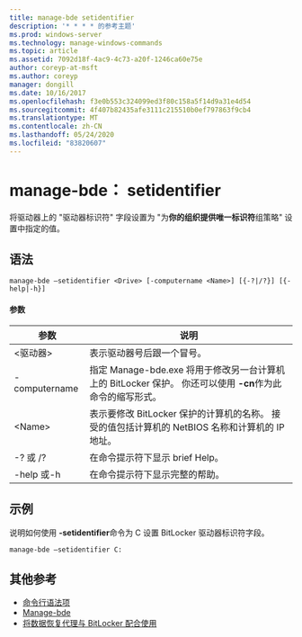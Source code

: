 ```yaml
---
title: manage-bde setidentifier
description: '* * * * 的参考主题'
ms.prod: windows-server
ms.technology: manage-windows-commands
ms.topic: article
ms.assetid: 7092d18f-4ac9-4c73-a20f-1246ca60e75e
author: coreyp-at-msft
ms.author: coreyp
manager: dongill
ms.date: 10/16/2017
ms.openlocfilehash: f3e0b553c324099ed3f80c158a5f14d9a31e4d54
ms.sourcegitcommit: 4f407b82435afe3111c215510b0ef797863f9cb4
ms.translationtype: MT
ms.contentlocale: zh-CN
ms.lasthandoff: 05/24/2020
ms.locfileid: "83820607"
---
```

# <a name="manage-bde-setidentifier"></a>manage-bde： setidentifier



将驱动器上的 "驱动器标识符" 字段设置为 "为**你的组织提供唯一标识符**组策略" 设置中指定的值。

## <a name="syntax"></a>语法

```
manage-bde –setidentifier <Drive> [-computername <Name>] [{-?|/?}] [{-help|-h}]
```

#### <a name="parameters"></a>参数

|参数|说明|
|---------|-----------|
|\<驱动器>|表示驱动器号后跟一个冒号。|
|-computername|指定 Manage-bde.exe 将用于修改另一台计算机上的 BitLocker 保护。 你还可以使用 **-cn**作为此命令的缩写形式。|
|\<Name>|表示要修改 BitLocker 保护的计算机的名称。 接受的值包括计算机的 NetBIOS 名称和计算机的 IP 地址。|
|-? 或 /?|在命令提示符下显示 brief Help。|
|-help 或-h|在命令提示符下显示完整的帮助。|

## <a name="examples"></a>示例

说明如何使用 **-setidentifier**命令为 C 设置 BitLocker 驱动器标识符字段。
```
manage-bde –setidentifier C:
```

## <a name="additional-references"></a>其他参考

- [命令行语法项](command-line-syntax-key.md)
-   [Manage-bde](manage-bde.md)
-   [将数据恢复代理与 BitLocker 配合使用](https://technet.microsoft.com/library/dd875560(WS.10).aspx)